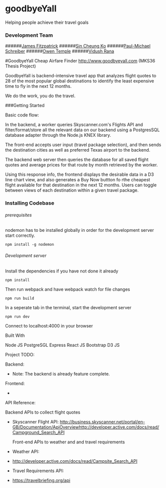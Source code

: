 # goodbyeYall
Helping people achieve their travel goals

### Development Team
######[James Fitzpatrick](https://github.com/Fitzpatrick1)
######[Sin Cheung Ko](https://github.com/scko823)
######[Paul-Michael Schreiber](https://github.com/pschreibs85)
######[Owen Temple](https://github.com/owentemp)
######[Vidush Rana](https://github.com/Vidushr)

#GoodbyeYall Cheap Airfare Finder
http://www.goodbyeyall.com
(MKS36 Thesis Project)

GoodbyeYall is backend-intensive travel app that analyzes flight quotes to 28 of the most popular global destinations to identify the least expensive time to fly in the next 12 months.

We do the work, you do the travel.

###Getting Started

Basic code flow:

In the backend, a worker queries Skyscanner.com's Flights API and filter/format/store all the relevant data on our backend using a PostgresSQL database adapter through the Node.js KNEX library.

The front-end accepts user input (travel package selection), and then sends the destination cities as well as preferred Texas airport to the backend.

The backend web server then queries the database for all saved flight quotes and average prices for that route by month retrieved by the worker.

Using this response info, the frontend displays the desirable data in a D3 line chart view, and also generates a Buy Now buttton fo rthe cheapest flight available for that destination in the next 12 months. Users can toggle between views of each destination within a given travel package.


### Installing Codebase
###### prerequisites
nodemon has to be installed globally in order for the development server start correctly.

```
npm install -g nodemon
```

###### Development server
Install the dependencies if you have not done it already
```
npm install
```
Then run webpack and have webpack watch for file changes
```
npm run build
```
In a seperate tab in the terminal, start the development server
```
npm run dev
```
Connect to localhost:4000 in your browser



Built With

Node JS
PostgreSGL
Express
React JS
Bootstrap
D3 JS

Project TODO:

Backend:

- Note: The backend is already feature complete.

Frontend:

-


API Reference:

  Backend APIs to collect flight quotes

- Skyscanner Flight API:
http://business.skyscanner.net/portal/en-GB/Documentation/ApiOverviewhttp://developer.active.com/docs/read/Campground_Search_API



  Front-end APIs to weather and and travel requirements

- Weather API:
- http://developer.active.com/docs/read/Campsite_Search_API

- Travel Requirements API:
- https://travelbriefing.org/api



